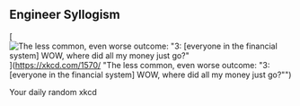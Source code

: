 ## Engineer Syllogism
[![The less common, even worse outcome: "3: [everyone in the financial system] WOW, where did all my money just go?"](https://imgs.xkcd.com/comics/engineer_syllogism.png)](https://xkcd.com/1570/ "The less common, even worse outcome: "3: [everyone in the financial system] WOW, where did all my money just go?"")

Your daily random xkcd
